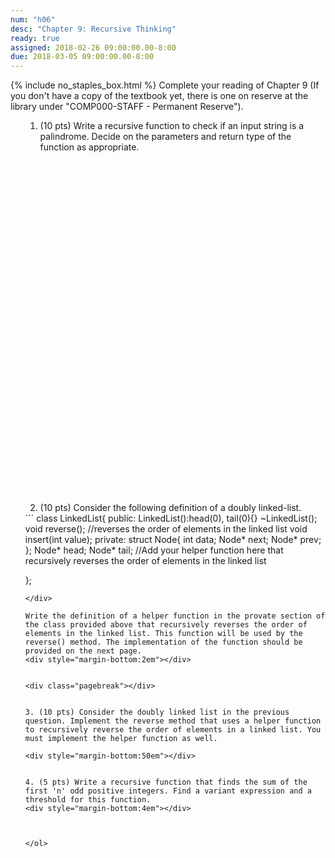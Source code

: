 ```yaml
---
num: "h06"
desc: "Chapter 9: Recursive Thinking"
ready: true
assigned: 2018-02-26 09:00:00.00-8:00
due: 2018-03-05 09:00:00.00-8:00
---
```

{% include no_staples_box.html %}
Complete your reading of Chapter 9 (If you don't have a copy of the textbook yet, there is one on reserve at the library under "COMP000-STAFF - Permanent Reserve").

<ol markdown="1">

1. (10 pts) Write a recursive function to check if an input string is a palindrome. Decide on the parameters and return type of the function as appropriate.
<div style="margin-bottom:40em"></div>

2. (10 pts) Consider the following definition of a doubly linked-list.
<div markdown="1">
```
class LinkedList{
	public:
		LinkedList():head(0), tail(0){}
		~LinkedList();
		void reverse(); //reverses the order of elements in the linked list
		void insert(int value);
	private:
	    struct Node{
  			int data;
  			Node* next;
  			Node* prev;
		};
		Node* head;
		Node* tail;
		//Add your helper function here that recursively reverses the order of elements in the linked list


};
```
</div>

Write the definition of a helper function in the provate section of the class provided above that recursively reverses the order of elements in the linked list. This function will be used by the reverse() method. The implementation of the function should be provided on the next page.
<div style="margin-bottom:2em"></div>


<div class="pagebreak"></div>


3. (10 pts) Consider the doubly linked list in the previous question. Implement the reverse method that uses a helper function to recursively reverse the order of elements in a linked list. You must implement the helper function as well.

<div style="margin-bottom:50em"></div>


4. (5 pts) Write a recursive function that finds the sum of the first 'n' odd positive integers. Find a variant expression and a threshold for this function.
<div style="margin-bottom:4em"></div>



</ol>
